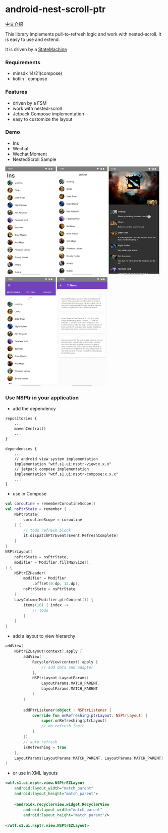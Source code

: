 # android-nest-scroll-ptr

[中文介绍](https://github.com/s1rius/android-nest-scroll-ptr/blob/master/README_CN.md)

This library implements pull-to-refresh logic and work with nested-scroll. It is easy to use and extend.

It is driven by a [StateMachine](https://github.com/Tinder/StateMachine)

### Requirements

- minsdk 14/21(compose)
- kotlin | compose

### Features

- driven by a FSM
- work with nested-scroll
- Jetpack Compose implementation
- easy to customize the layout


### Demo

- Ins
- Wechat
- Wechat Moment
- NestedScroll Sample

<div>

<img src="https://github.com/s1rius/android-nest-scroll-ptr/blob/master/doc/ins.gif" width="160" height="346" />
<img src="https://github.com/s1rius/android-nest-scroll-ptr/blob/master/doc/wechat.gif" width="160" height="346" />
<img src="https://github.com/s1rius/android-nest-scroll-ptr/blob/master/doc/moment.gif" width="160" height="346" />
<img src="https://github.com/s1rius/android-nest-scroll-ptr/blob/master/doc/tab.gif" width="160" height="346" />
<img src="https://github.com/s1rius/android-nest-scroll-ptr/blob/master/doc/nestedscroll.gif" width="160" height="346" />
	
</div>	

### Use NSPtr in your application

- add the dependency

```
repositories {
    ...
    mavenCentral()
    ...
}

dependencies {
    ...
    // android view system implementation
    implementation "wtf.s1.ui:nsptr-view:x.x.x"
    // jetpack compose implementation
    implementation "wtf.s1.ui:nsptr-compose:x.x.x"
    ...
}
```

- use in Compose

```kotlin
val coroutine = rememberCoroutineScope()
val nsPtrState = remember {
    NSPtrState(
        coroutineScope = coroutine
    ) {
        // todo refresh block
        it.dispatchPtrEvent(Event.RefreshComplete)
    }
}
NSPtrLayout(
    nsPtrState = nsPtrState,
    modifier = Modifier.fillMaxSize(),
) {
    NSPtrEZHeader(
        modifier = Modifier
            .offset(0.dp, 12.dp),
        nsPtrState = nsPtrState
    )
    LazyColumn(Modifier.ptrContent()) {
        items(10) { index ->
            // todo
        }
    }
}
```

- add a layout to view hierarchy

```kotlin
addView(
    NSPtrEZLayout(context).apply {
        addView(
            RecyclerView(context).apply {
                // add data and adapter
            },
            NSPtrLayout.LayoutParams(
                LayoutParams.MATCH_PARENT, 
                LayoutParams.MATCH_PARENT
            )
        )

        addPtrListener(object : NSPtrListener {
            override fun onRefreshing(ptrLayout: NSPtrLayout) {
                super.onRefreshing(ptrLayout)
                // do refresh logic
            }
        })
		// auto refresh
		isRefreshing = true
    },
    LayoutParams(LayoutParams.MATCH_PARENT, LayoutParams.MATCH_PARENT)
)
```

- or use in XML layouts

```xml
<wtf.s1.ui.nsptr.view.NSPtrEZLayout
    android:layout_width="match_parent"
    android:layout_height="match_parent">

    <androidx.recyclerview.widget.RecyclerView
        android:layout_width="match_parent"
        android:layout_height="match_parent"/>

</wtf.s1.ui.nsptr.view.NSPtrEZLayout>
```